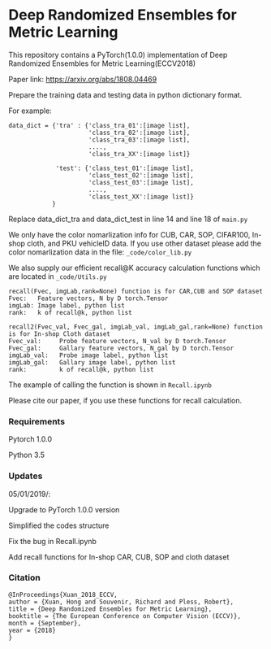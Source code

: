 # Deep Randomized Ensembles for Metric Learning

This repository contains a PyTorch(1.0.0) implementation of Deep Randomized Ensembles for Metric Learning(ECCV2018)

Paper link: https://arxiv.org/abs/1808.04469

Prepare the training data and testing data in python dictionary format. 

For example:
```
data_dict = {'tra' : {'class_tra_01':[image list],
                      'class_tra_02':[image list],
                      'class_tra_03':[image list],
                      ....,
                      'class_tra_XX':[image list]}
                 
             'test': {'class_test_01':[image list],
                      'class_test_02':[image list],
                      'class_test_03':[image list],
                      ....,
                      'class_test_XX':[image list]}
            }
```
                 

Replace data_dict_tra and data_dict_test in line 14 and line 18 of ```main.py```

We only have the color nomarlization info for CUB, CAR, SOP, CIFAR100, In-shop cloth, and PKU vehicleID data. If you use other dataset please add the color nomarlization data in the file: ```_code/color_lib.py```

We also supply our efficient recall@K accuracy calculation functions which are located in ```_code/Utils.py```

```
recall(Fvec, imgLab,rank=None) function is for CAR,CUB and SOP dataset
Fvec:   Feature vectors, N by D torch.Tensor
imgLab: Image label, python list
rank:   k of recall@k, python list

recall2(Fvec_val, Fvec_gal, imgLab_val, imgLab_gal,rank=None) function is for In-shop Cloth dataset
Fvec_val:     Probe feature vectors, N_val by D torch.Tensor
Fvec_gal:     Gallary feature vectors, N_gal by D torch.Tensor
imgLab_val:   Probe image label, python list
imgLab_gal:   Gallary image label, python list
rank:         k of recall@k, python list
```

The example of calling the function is shown in  ```Recall.ipynb```

Please cite our paper, if you use these functions for recall calculation.

### Requirements
Pytorch 1.0.0

Python 3.5

### Updates
05/01/2019/: 

Upgrade to PyTorch 1.0.0 version

Simplified the codes structure

Fix the bug in Recall.ipynb

Add recall functions for In-shop CAR, CUB, SOP and cloth dataset

### Citation
```
@InProceedings{Xuan_2018_ECCV,
author = {Xuan, Hong and Souvenir, Richard and Pless, Robert},
title = {Deep Randomized Ensembles for Metric Learning},
booktitle = {The European Conference on Computer Vision (ECCV)},
month = {September},
year = {2018}
}
```